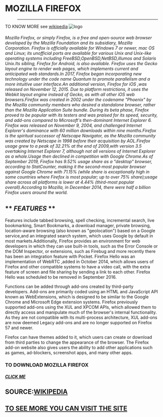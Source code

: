 # MOZILLA FIREFOX 
>____
TO KNOW MORE 
see [wikipedia](https://en.wikipedia.org/wiki/Firefox)
![logo](https://www.mozilla.org/media/img/firefox/template/page-image-firefox.b67275f61805.jpg)

###### Mozilla Firefox, or simply Firefox, is a free and open-source web browser developed by the Mozilla Foundation and its subsidiary, Mozilla Corporation. Firefox is officially available for Windows 7 or newer, mac OS and Linux; its unofficial ports are available for various Unix and Unix-like operating systems including FreeBSD,OpenBSD,NetBSD,illumos and Solaris Unix.Its sibling, Firefox for Android, is also available. Firefox uses the Gecko layout engine to render web pages, which implements current and anticipated web standards.In 2017, Firefox began incorporating new technology under the code name Quantum to promote parallelism and a more intuitive user interface.An additional version, Firefox for iOS ,was released on November 12, 2015. Due to platform restrictions, it uses the Webkit layout engine instead of Gecko, as with all other iOS web browsers.Firefox was created in 2002 under the codename "Phoenix" by the Mozilla community members who desired a standalone browser, rather than the Mozilla Application Suite bundle. During its beta phase, Firefox proved to be popular with its testers and was praised for its speed, security, and add-ons compared to Microsoft's then-dominant Internet Explorer 6. Firefox was released on November 9, 2004, and challenged Internet Explorer's dominance with 60 million downloads within nine months.Firefox is the spiritual successor of Netscape Navigator, as the Mozilla community was created by Netscape in 1998 before their acquisition by AOL.Firefox usage grew to a peak of 32.21% at the end of 2009,with version 3.5 overtaking Internet Explorer 7, although not all versions of Internet Explorer as a whole.Usage then declined in competition with Google Chrome.As of September 2019, Firefox has 9.52% usage share as a "desktop" browser, according to StatCounter, making it the second-most popular browser against Google Chrome with 71.15% (while share is exceptionally high in some countries where Firefox is most popular; up to over 75% share);usage share across all platforms is lower at 4.44% (third-most popular overall).According to Mozilla, in December 2014, there were half a billion Firefox users around the world.
## ** *FEATURES* **
Features include tabbed browsing, spell checking, incremental search, live bookmarking, Smart Bookmarks, a download manager, private browsing, location-aware browsing (also known as "geolocation") based on a Google service,and an integrated search system, which uses Google by default in most markets.Additionally, Firefox provides an environment for web developers in which they can use built-in tools, such as the Error Console or the DOM Inspector, or extensions, such as Firebug and more recently there has been an integration feature with Pocket. Firefox Hello was an implementation of WebRTC ,added in October 2014, which allows users of Firefox and other compatible systems to have a video call, with the extra feature of screen and file sharing by sending a link to each other. Firefox Hello was scheduled to be removed in September 2016.

Functions can be added through add-ons created by third-party developers. Add-ons are primarily coded using an HTML and JavaScript API known as WebExtensions, which is designed to be similar to the Google Chrome and Microsoft Edge extension systems. Firefox previously supported add-ons using the XUL and XPCOM APIs, which allowed them to directly access and manipulate much of the browser's internal functionality. As they are not compatible with its multi-process architecture, XUL add-ons are now deemed Legacy add-ons and are no longer supported on Firefox 57 and newer.

Firefox can have themes added to it, which users can create or download from third parties to change the appearance of the browser. The Firefox add-on website also gives users the ability to add other applications such as games, ad-blockers, screenshot apps, and many other apps.

### TO DOWNLOAD MOZILLA FIREFOX
##### [CLICK ME](https://www.mozilla.org/en-US/firefox/new/)
## SOURCE:[WIKIPEDIA](https://en.wikipedia.org/wiki/Firefox)

## [TO SEE MORE YOU CAN VISIT THE SITE](https://www.mozilla.org/en-US/firefox/new/)
